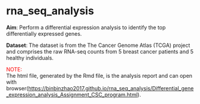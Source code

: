 # rna_seq_analysis

**Aim**: Perform a differential expression analysis to identify the top differentially
expressed genes.</br>

**Dataset**:
The dataset is from the The Cancer Genome Atlas (TCGA) project and comprises the
raw RNA-seq counts from 5 breast cancer patients and 5 healthy individuals.<br/>

<font color="red">NOTE:</font>   
The html file, generated by the Rmd file, is the analysis report and can open with browser(https://binbinzhao2017.github.io/rna_seq_analysis/Differential_gene_expression_analysis_Assignment_CSC_program.html).